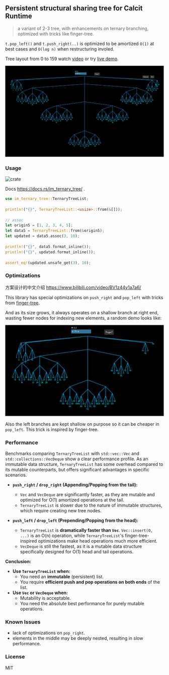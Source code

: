 ## Persistent structural sharing tree for Calcit Runtime

> a variant of 2-3 tree, with enhancements on ternary branching, optimized with tricks like finger-tree.

`t.pop_left()` and `t.push_right(..)` is optimized to be amortized `O(1)` at best cases and `O(log n)` when restructuring involed.

Tree layout from 0 to 159 watch [video](https://www.bilibili.com/video/BV1F34y147V7) or try [live demo](https://github.com/calcit-lang/explain-ternary-tree).

![ternary-tree illustrated](assets/ternary-tree-demo.jpeg)

### Usage

![crate](https://img.shields.io/crates/v/im_ternary_tree?style=flat-square)

Docs https://docs.rs/im_ternary_tree/ .

```rust
use im_ternary_tree::TernaryTreeList;

println!("{}", TernaryTreeList::<usize>::from(&[]));

// assoc
let origin5 = [1, 2, 3, 4, 5];
let data5 = TernaryTreeList::from(&origin5);
let updated = data5.assoc(3, 10);

println!("{}", data5.format_inline());
println!("{}", updated.format_inline());

assert_eq!(updated.unsafe_get(3), 10);
```

### Optimizations

方案设计的中文介绍 https://www.bilibili.com/video/BV1z44y1a7a6/

This library has special optimizations on `push_right` and `pop_left` with tricks from [finger-tree](https://en.wikipedia.org/wiki/Finger_tree).

And as its size grows, it always operates on a shallow branch at right end, wasting fewer nodes for indexing new elements, a random demo looks like:

![ternary-tree illustrated](assets/partial.png)

Also the left branches are kept shallow on purpose so it can be cheaper in `pop_left`. This trick is inspired by finger-tree.

### Performance

Benchmarks comparing `TernaryTreeList` with `std::vec::Vec` and `std::collections::VecDeque` show a clear performance profile. As an immutable data structure, `TernaryTreeList` has some overhead compared to its mutable counterparts, but offers significant advantages in specific scenarios.

- **`push_right` / `drop_right` (Appending/Popping from the tail):**
  - `Vec` and `VecDeque` are significantly faster, as they are mutable and optimized for O(1) amortized operations at the tail.
  - `TernaryTreeList` is slower due to the nature of immutable structures, which require creating new tree nodes.

- **`push_left` / `drop_left` (Prepending/Popping from the head):**
  - `TernaryTreeList` is **dramatically faster than `Vec`**. `Vec::insert(0, ...)` is an O(n) operation, while `TernaryTreeList`'s finger-tree-inspired optimizations make head operations much more efficient.
  - `VecDeque` is still the fastest, as it is a mutable data structure specifically designed for O(1) head and tail operations.

**Conclusion:**

- **Use `TernaryTreeList` when:**
  - You need an **immutable** (persistent) list.
  - You require **efficient push and pop operations on both ends** of the list.
- **Use `Vec` or `VecDeque` when:**
  - Mutability is acceptable.
  - You need the absolute best performance for purely mutable operations.

### Known Issues

- lack of optimizations on `pop_right`.
- elements in the middle may be deeply nested, resulting in slow performance.

### License

MIT
